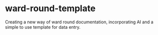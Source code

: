 # ward-round-template
Creating a new way of ward round documentation, incorporating AI and a simple to use template for data entry.
